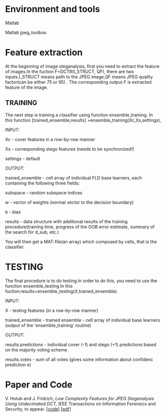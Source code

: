 # Environment and tools

Matlab

Matlab jpeg_toolbox

# Feature extraction
At the beginning of image steganalysis, first you need to extract the feature of images.In the fuction F=DCTR(I_STRUCT, QF), there are two inputs.I_STRUCT means path to the JPEG image,QF means JPEG quality factor(can be either 75 or 95) . The corresponding output F is extracted feature of the image.

## TRAINING
The next step is training a classifier using function ensemble_training. In this function [trained_ensemble,results] =ensemble_training(Xc,Xs,settings), 

INPUT: 

Xc - cover features in a row-by-row manner

Xs - corresponding stego features (needs to be synchronized!)

settings - default

OUTPUT:

trained_ensemble - cell array of individual FLD base learners, each containing the following three fields:

subspace - random subspace indices

w - vector of weights (normal vector to the decision boundary)

b - bias

results - data structure with additional results of the training procedure(training time, progress of the OOB error estimate,
summary of the search for d_sub, etc.)

You will then get a MAT-file(an array) which composed by cells, that is the classifier.


# TESTING
The final procedure is to do testing.In order to do this, you need to use the function ensemble_testing.In this fuction:results=ensemble_testing(X,trained_ensemble).

INPUT:

X - testing features (in a row-by-row manner)

trained_ensemble - trained ensemble - cell array of individual base learners (output of the 'ensemble_training' routine)

OUTPUT:

results.predictions - individual cover (-1) and stego (+1) predictions based on the majority voting scheme

results.votes - sum of all votes (gives some information about confidenc prediction e)

# Paper and Code
V. Holub and J. Fridrich, _Low Complexity Features for JPEG Steganalysis Using Undecimated DCT,_ IEEE Transactions on Information Forensics and Security, to appear. [[code]](http://dde.binghamton.edu/download/feature_extractors/) [[pdf]](http://www.ws.binghamton.edu/fridrich/Research/DCTR.pdf)
